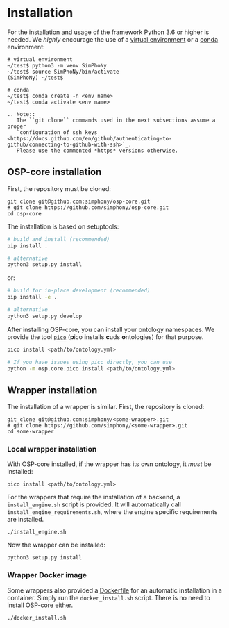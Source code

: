 # Installation
For the installation and usage of the framework Python 3.6 or higher is needed.
We *highly* encourage the use of a [virtual environment](https://docs.python.org/3/tutorial/venv.html)
or a [conda](https://docs.conda.io/en/latest/) environment:

```shell
# virtual environment 
~/test$ python3 -m venv SimPhoNy
~/test$ source SimPhoNy/bin/activate
(SimPhoNy) ~/test$ 
```

```shell
# conda
~/test$ conda create -n <env name>
~/test$ conda activate <env name>
```

```eval_rst
.. Note::
   The ``git clone`` commands used in the next subsections assume a proper 
   `configuration of ssh keys <https://docs.github.com/en/github/authenticating-to-github/connecting-to-github-with-ssh>`_.
   Please use the commented *https* versions otherwise.

```
## OSP-core installation
First, the repository must be cloned:

```shell
git clone git@github.com:simphony/osp-core.git
# git clone https://github.com/simphony/osp-core.git
cd osp-core
```

The installation is based on setuptools:

```sh
# build and install (recommended)
pip install .

# alternative
python3 setup.py install
```

or:

```sh
# build for in-place development (recommended)
pip install -e .

# alternative
python3 setup.py develop
```

After installing OSP-core, you can install your ontology namespaces.
We provide the tool [`pico`](./utils.md#pico-installs-cuds-ontologies)
(**p**ico **i**nstalls **c**uds **o**ntologies) for that purpose.

```sh
pico install <path/to/ontology.yml>

# If you have issues using pico directly, you can use
python -m osp.core.pico install <path/to/ontology.yml>
```

## Wrapper installation
The installation of a wrapper is similar. First, the repository is cloned:

```shell
git clone git@github.com:simphony/<some-wrapper>.git
# git clone https://github.com/simphony/<some-wrapper>.git
cd some-wrapper
```
### Local wrapper installation
With OSP-core installed, if the wrapper has its own ontology, it *must* be installed:

```shell
pico install <path/to/ontology.yml>
```

For the wrappers that require the installation of a backend, a `install_engine.sh` script is provided.
It will automatically call `install_engine_requirements.sh`, where the engine specific requirements are installed.

```shell
./install_engine.sh
```

Now the wrapper can be installed:

```shell
python3 setup.py install
```

### Wrapper Docker image
Some wrappers also provided a [Dockerfile](https://docs.docker.com/engine/reference/builder/)
for an automatic installation in a container.
Simply run the `docker_install.sh` script. There is no need to install OSP-core either.

```shell
./docker_install.sh
```

